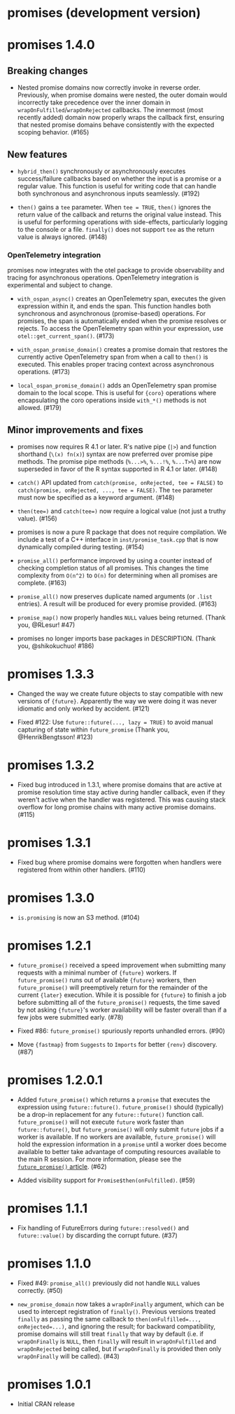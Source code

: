 # promises (development version)

# promises 1.4.0

## Breaking changes

* Nested promise domains now correctly invoke in reverse order. Previously, when promise domains were nested, the outer domain would incorrectly take precedence over the inner domain in `wrapOnFulfilled`/`wrapOnRejected` callbacks. The innermost (most recently added) domain now properly wraps the callback first, ensuring that nested promise domains behave consistently with the expected scoping behavior. (#165)

## New features

* `hybrid_then()` synchronously or asynchronously executes success/failure callbacks based on whether the input is a promise or a regular value. This function is useful for writing code that can handle both synchronous and asynchronous inputs seamlessly. (#192)

* `then()` gains a `tee` parameter. When `tee = TRUE`, `then()` ignores the return value of the callback and returns the original value instead. This is useful for performing operations with side-effects, particularly logging to the console or a file. `finally()` does not support `tee` as the return value is always ignored. (#148)

### OpenTelemetry integration

promises now integrates with the otel package to provide observability and tracing for asynchronous operations. OpenTelemetry integration is experimental and subject to change.

* `with_ospan_async()` creates an OpenTelemetry span, executes the given expression within it, and ends the span. This function handles both synchronous and asynchronous (promise-based) operations. For promises, the span is automatically ended when the promise resolves or rejects. To access the OpenTelemetry span within your expression, use `otel::get_current_span()`. (#173)

* `with_ospan_promise_domain()` creates a promise domain that restores the currently active OpenTelemetry span from when a call to `then()` is executed. This enables proper tracing context across asynchronous operations. (#173)

* `local_ospan_promise_domain()` adds an OpenTelemetry span promise domain to the local scope. This is useful for `{coro}` operations where encapsulating the coro operations inside `with_*()` methods is not allowed. (#179)

## Minor improvements and fixes

* promises now requires R 4.1 or later. R's native pipe (`|>`) and function shorthand (`\(x) fn(x)`) syntax are now preferred over promise pipe methods. The promise pipe methods (`%...>%`, `%...!%`, `%...T>%`) are now superseded in favor of the R syntax supported in R 4.1 or later. (#148)

* `catch()` API updated from `catch(promise, onRejected, tee = FALSE)` to `catch(promise, onRejected, ..., tee = FALSE)`. The `tee` parameter must now be specified as a keyword argument. (#148)

* `then(tee=)` and `catch(tee=)` now require a logical value (not just a truthy value). (#156)

* promises is now a pure R package that does not require compilation. We include a test of a C++ interface in `inst/promise_task.cpp` that is now dynamically compiled during testing. (#154)

* `promise_all()` performance improved by using a counter instead of checking completion status of all promises. This changes the time complexity from `O(n^2)` to `O(n)` for determining when all promises are complete. (#163)

* `promise_all()` now preserves duplicate named arguments (or `.list` entries). A result will be produced for every promise provided. (#163)

* `promise_map()` now properly handles `NULL` values being returned. (Thank you, @RLesur! #47)

* promises no longer imports base packages in DESCRIPTION. (Thank you, @shikokuchuo! #186)


# promises 1.3.3

* Changed the way we create future objects to stay compatible with new versions of `{future}`. Apparently the way we were doing it was never idiomatic and only worked by accident. (#121)

* Fixed #122: Use `future::future(..., lazy = TRUE)` to avoid manual capturing of state within `future_promise` (Thank you, @HenrikBengtsson! #123)


# promises 1.3.2

* Fixed bug introduced in 1.3.1, where promise domains that are active at promise resolution time stay active during handler callback, even if they weren't active when the handler was registered. This was causing stack overflow for long promise chains with many active promise domains. (#115)


# promises 1.3.1

* Fixed bug where promise domains were forgotten when handlers were registered from within other handlers. (#110)


# promises 1.3.0

* `is.promising` is now an S3 method. (#104)


# promises 1.2.1

* `future_promise()` received a speed improvement when submitting many requests with a minimal number of `{future}` workers. If `future_promise()` runs out of available `{future}` workers, then `future_promise()` will preemptively return for the remainder of the current `{later}` execution. While it is possible for `{future}` to finish a job before submitting all of the `future_promise()` requests, the time saved by not asking `{future}`'s worker availability will be faster overall than if a few jobs were submitted early. (#78)

* Fixed #86: `future_promise()` spuriously reports unhandled errors. (#90)

* Move `{fastmap}` from `Suggests` to `Imports` for better `{renv}` discovery. (#87)


# promises 1.2.0.1

* Added `future_promise()` which returns a `promise` that executes the expression using `future::future()`. `future_promise()` should (typically) be a drop-in replacement for any `future::future()` function call. `future_promise()` will not execute `future` work faster than `future::future()`, but `future_promise()` will only submit `future` jobs if a worker is available. If no workers are available, `future_promise()` will hold the expression information in a `promise` until a worker does become available to better take advantage of computing resources available to the main R session. For more information, please see the [`future_promise()` article](https://rstudio.github.io/promises/articles/promises_05b_future_promise.html). (#62)

* Added visibility support for `Promise$then(onFulfilled)`. (#59)

# promises 1.1.1

* Fix handling of FutureErrors during `future::resolved()` and `future::value()` by discarding the corrupt future. (#37)


# promises 1.1.0

* Fixed #49: `promise_all()` previously did not handle `NULL` values correctly. (#50)

* `new_promise_domain` now takes a `wrapOnFinally` argument, which can be used to intercept registration of `finally()`. Previous versions treated `finally` as passing the same callback to `then(onFulfilled=..., onRejected=...)`, and ignoring the result; for backward compatibility, promise domains will still treat `finally` that way by default (i.e. if `wrapOnFinally` is `NULL`, then `finally` will result in `wrapOnFulfilled` and `wrapOnRejected` being called, but if `wrapOnFinally` is provided then only `wrapOnFinally` will be called). (#43)


# promises 1.0.1

* Initial CRAN release
